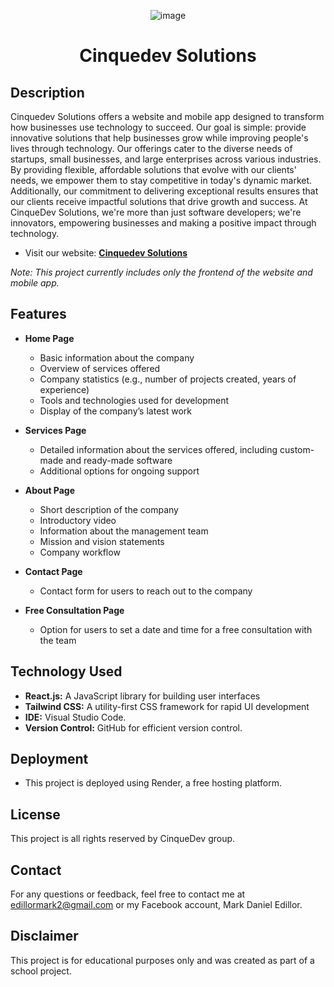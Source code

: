 <div align="center">

![image](./public/android-chrome-192x192.png)

# Cinquedev Solutions
</div>

<!-- 
<div style="display: flex; align-items: center;">
    <img src="src/assets/readme/CDS home ss.png" height="400">
    <img src="src/assets/readme/CDS home mobile ss.jpg" height="400">
</div> 
-->



## Description
Cinquedev Solutions offers a website and mobile app designed to transform how businesses use technology to succeed. Our goal is simple: provide innovative solutions that help businesses grow while improving people's lives through technology. Our offerings cater to the diverse needs of startups, small businesses, and large enterprises across various industries. By providing flexible, affordable solutions that evolve with our clients' needs, we empower them to stay competitive in today's dynamic market. Additionally, our commitment to delivering exceptional results ensures that our clients receive impactful solutions that drive growth and success. At CinqueDev Solutions, we're more than just software developers; we're innovators, empowering businesses and making a positive impact through technology.
- Visit our website: [**Cinquedev Solutions**](https://cinquedev-solutions.onrender.com/)
   
*Note: This project currently includes only the frontend of the website and mobile app.*

## Features
- **Home Page**
  - Basic information about the company
  - Overview of services offered
  - Company statistics (e.g., number of projects created, years of experience)
  - Tools and technologies used for development
  - Display of the company’s latest work

- **Services Page**
  - Detailed information about the services offered, including custom-made and ready-made software
  - Additional options for ongoing support
   
- **About Page**
  - Short description of the company
  - Introductory video
  - Information about the management team
  - Mission and vision statements
  - Company workflow

- **Contact Page**
  - Contact form for users to reach out to the company

- **Free Consultation Page**
  - Option for users to set a date and time for a free consultation with the team

## Technology Used

- **React.js:** A JavaScript library for building user interfaces
- **Tailwind CSS:** A utility-first CSS framework for rapid UI development
- **IDE:** Visual Studio Code.
- **Version Control:** GitHub for efficient version control.
  
## Deployment

- This project is deployed using Render, a free hosting platform.

## License
This project is all rights reserved by CinqueDev group.

## Contact
For any questions or feedback, feel free to contact me at edillormark2@gmail.com or my Facebook account, Mark Daniel Edillor.

## Disclaimer
This project is for educational purposes only and was created as part of a school project.


